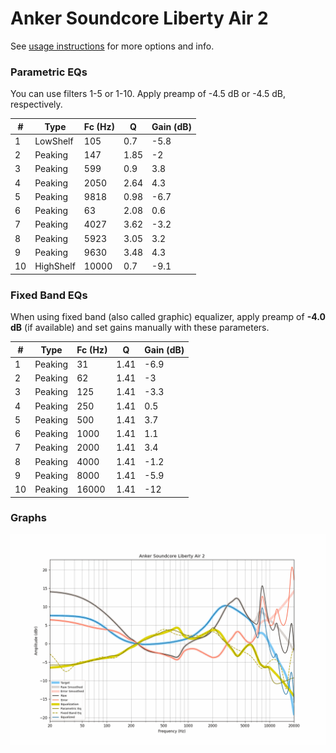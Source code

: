 # Anker Soundcore Liberty Air 2
See [usage instructions](https://github.com/jaakkopasanen/AutoEq#usage) for more options and info.

### Parametric EQs
You can use filters 1-5 or 1-10. Apply preamp of -4.5 dB or -4.5 dB, respectively.

|   # | Type      |   Fc (Hz) |    Q |   Gain (dB) |
|-----|-----------|-----------|------|-------------|
|   1 | LowShelf  |       105 | 0.7  |        -5.8 |
|   2 | Peaking   |       147 | 1.85 |        -2   |
|   3 | Peaking   |       599 | 0.9  |         3.8 |
|   4 | Peaking   |      2050 | 2.64 |         4.3 |
|   5 | Peaking   |      9818 | 0.98 |        -6.7 |
|   6 | Peaking   |        63 | 2.08 |         0.6 |
|   7 | Peaking   |      4027 | 3.62 |        -3.2 |
|   8 | Peaking   |      5923 | 3.05 |         3.2 |
|   9 | Peaking   |      9630 | 3.48 |         4.3 |
|  10 | HighShelf |     10000 | 0.7  |        -9.1 |

### Fixed Band EQs
When using fixed band (also called graphic) equalizer, apply preamp of **-4.0 dB** (if available) and set gains manually with these parameters.

|   # | Type    |   Fc (Hz) |    Q |   Gain (dB) |
|-----|---------|-----------|------|-------------|
|   1 | Peaking |        31 | 1.41 |        -6.9 |
|   2 | Peaking |        62 | 1.41 |        -3   |
|   3 | Peaking |       125 | 1.41 |        -3.3 |
|   4 | Peaking |       250 | 1.41 |         0.5 |
|   5 | Peaking |       500 | 1.41 |         3.7 |
|   6 | Peaking |      1000 | 1.41 |         1.1 |
|   7 | Peaking |      2000 | 1.41 |         3.4 |
|   8 | Peaking |      4000 | 1.41 |        -1.2 |
|   9 | Peaking |      8000 | 1.41 |        -5.9 |
|  10 | Peaking |     16000 | 1.41 |       -12   |

### Graphs
![](./Anker%20Soundcore%20Liberty%20Air%202.png)
